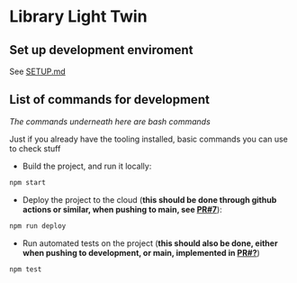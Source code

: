 # Library Light Twin

## Set up development enviroment
See [SETUP.md](SETUP.md)

## List of commands for development

*The commands underneath here are bash commands*

Just if you already have the tooling installed, basic commands you can use to check stuff

- Build the project, and run it locally:
```bash
npm start
```

- Deploy the project to the cloud (**this should be done through github actions or similar, when pushing to main, see [PR#7](https://github.com/Library-Light-Twin-DSD2023-MDU-POLIMI/digital-twin-dsd-backend/pull/7)**):
```bash
npm run deploy
```

- Run automated tests on the project (**this should also be done, either when pushing to development, or main, implemented in [PR#?]()**)
```bash
npm test
```
